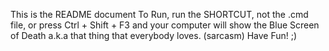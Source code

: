 This is the README document
To Run, run the SHORTCUT, not the .cmd file, or press Ctrl + Shift + F3 and your computer will show the Blue Screen of Death a.k.a that thing that everybody loves. (sarcasm) Have Fun! ;)